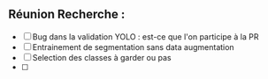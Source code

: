 ## Réunion Recherche :
- [ ] Bug dans la validation YOLO : est-ce que l'on participe à la PR
- [ ] Entrainement de segmentation sans data augmentation
- [ ] Selection des classes à garder ou pas
- [ ] 